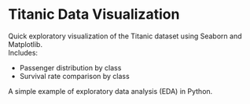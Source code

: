# Titanic Data Visualization

Quick exploratory visualization of the Titanic dataset using Seaborn and Matplotlib.  
Includes:
- Passenger distribution by class  
- Survival rate comparison by class  

A simple example of exploratory data analysis (EDA) in Python.

